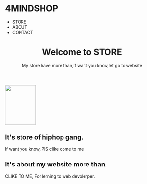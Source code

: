 <!DOCTYPE HTML>
<html lang="en">
  <head>
    <meta charset="UTF-8">
    <meta name="viewport" content="width=device-width, initial scale=1.0">
    <meta http-equiv="X-UA-Compatible" content="ie-egde">
  <title>4MINDDIESHOP</title>
  </head>
<body>
  <div class="menubar">
    <div class="container">
      <div class="logo">
        <h1>4MINDSHOP</h1>
      </div>
  <ul>
    <li
      <a herf="#">STORE</a>
    </li>
    <li
      <a herf="#">ABOUT</a>
    </li>
    <li
      <a herf="#">CONTACT</a>
    </li
    </ul>
  </div>
</div>
<header class="header">
    <div clas="container>
      <div class="header_area">
      <h1>Welcome to STORE</h1>
      <p>My store have more than,If want you know,let go to website</p>
  </div>
</div>
</header>
<section>
  <div class="info1">
    <div class="container">
      <img src="" alt="" width=100 height=130>
      <h1>It's store of hiphop gang.</h1>
      <p>If want you know, PlS clike come to me</p>
   </div>
 </div>
</section>
<section>
  <div class="info2">
    <div class="container>
      <img src="" alt="" width=100 height=130>
      <h1>It's about my website more than.</h1>
      <p>CLIKE TO ME, For lerning to web devolerper.</p>
  </div>
</div>
</section>
      
</body>
</html>
